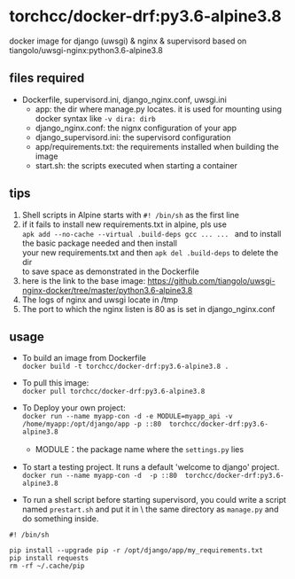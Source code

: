 torchcc/docker-drf:py3.6-alpine3.8 
==================

docker image for django (uwsgi) & nginx & supervisord
based on tiangolo/uwsgi-nginx:python3.6-alpine3.8 


## files required 
-  Dockerfile, supervisord.ini, django_nginx.conf, uwsgi.ini
    - app: the dir where manage.py locates. it is used for mounting using docker syntax like `-v dira: dirb` 
    - django_nginx.conf: the nignx configuration of your app
    - django_supervisord.ini: the supervisord configuration
    - app/requirements.txt: the requirements installed when building the image
    - start.sh: the scripts executed when starting a container
    
## tips

1. Shell scripts in Alpine starts with  `#! /bin/sh` as the first line
2. if it fails to install new requirements.txt in alpine, pls use \
  `apk add --no-cache --virtual .build-deps gcc ... ... `  and to install the basic package needed and then install \
  your new requirements.txt and then `apk del .build-deps` to delete the dir \
  to save space as demonstrated in the Dockerfile
3. here is the link to the base image: https://github.com/tiangolo/uwsgi-nginx-docker/tree/master/python3.6-alpine3.8
4. The logs of nginx and uwsgi locate in /tmp
5. The port to which the nginx listen is 80 as is set in django_nginx.conf

## usage
- To build an image from Dockerfile \
 `docker build -t torchcc/docker-drf:py3.6-alpine3.8 . `

- To pull this image: \
  `docker pull torchcc/docker-drf:py3.6-alpine3.8`

- To Deploy your own project: \
`docker run --name myapp-con -d -e MODULE=myapp_api -v /home/myapp:/opt/django/app -p ::80  torchcc/docker-drf:py3.6-alpine3.8`
    - MODULE：the package name where the `settings.py` lies
    
- To start a testing project. It runs a default 'welcome to django' project. \
 `docker run --name myapp-con -d  -p ::80  torchcc/docker-drf:py3.6-alpine3.8`
    
- To run a shell script before starting supervisord, you could write a script named `prestart.sh` and put it in \ 
the same directory as `manage.py` and do something inside.
```
#! /bin/sh

pip install --upgrade pip -r /opt/django/app/my_requirements.txt
pip install requests
rm -rf ~/.cache/pip 
```



    
